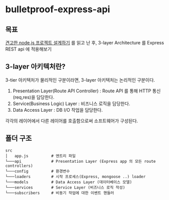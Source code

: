 # bulletproof-express-api

## 목표
[견고한 node.js 프로젝트 설계하기](https://velog.io/@hopsprings2/%EA%B2%AC%EA%B3%A0%ED%95%9C-node.js-%ED%94%84%EB%A1%9C%EC%A0%9D%ED%8A%B8-%EC%95%84%ED%82%A4%ED%85%8D%EC%B3%90-%EC%84%A4%EA%B3%84%ED%95%98%EA%B8%B0) 를 읽고 난 후, 3-layer Architecture 를 Express REST api 에 적용해보기

## 3-layer 아키텍처란?

3-tier 아키텍처가 물리적인 구분이라면, 3-layer 아키텍처는 논리적인 구분이다.  

1. Presentation Layer(Route API Controller) : Route API 를 통해 HTTP 통신(req,res)을 담당한다.
2. Service(Business Logic) Layer : 비즈니스 로직을 담당한다.
3. Data Access Layer : DB I/O 작업을 담당한다.

각각의 레이어에서 다른 레이어를 호출함으로써 소프트웨어가 구성된다.

## 폴더 구조

```
src
│   app.js          # 엔트리 파일
└───api             # Presentation Layer (Express app 의 모든 route controllers)
└───config          # 환경변수
└───loaders         # 시작 프로세스(Express, mongoose ..) loader
└───models          # Data Access Layer (데이터베이스 모델)
└───services        # Service Layer (비즈니스 로직 작성)
└───subscribers     # 비동기 작업에 대한 이벤트 핸들러
```
